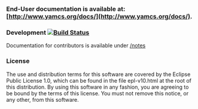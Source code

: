 ### End-User documentation is available at: [http://www.yamcs.org/docs/](http://www.yamcs.org/docs/).

### Development [![Build Status](https://travis-ci.org/yamcs/yamcs-studio.svg?branch=master)](https://travis-ci.org/yamcs/yamcs-studio)
Documentation for contributors is available under [/notes](/notes)

### License
The use and distribution terms for this software are covered by the Eclipse Public License 1.0, which can be found in the file epl-v10.html at the root of this distribution. By using this software in any fashion, you are agreeing to be bound by the terms of this license. You must not remove this notice, or any other, from this software.
